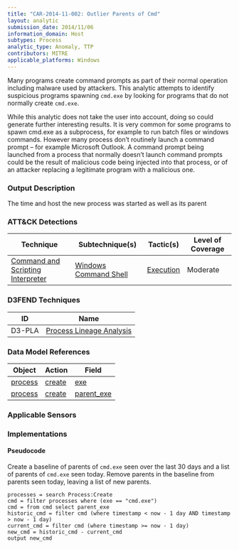 ```yaml
---
title: "CAR-2014-11-002: Outlier Parents of Cmd"
layout: analytic
submission_date: 2014/11/06
information_domain: Host
subtypes: Process
analytic_type: Anomaly, TTP
contributors: MITRE
applicable_platforms: Windows
---
```


Many programs create command prompts as part of their normal operation including malware used by attackers. This analytic attempts to identify suspicious programs spawning `cmd.exe` by looking for programs that do not normally create `cmd.exe`.

While this analytic does not take the user into account, doing so could generate further interesting results. 
It is very common for some programs to spawn cmd.exe as a subprocess, for example to run batch files or windows commands. However many process don’t routinely launch a command prompt – for example Microsoft Outlook. A command prompt being launched from a process that normally doesn’t launch command prompts could be the result of malicious code being injected into that process, or of an attacker replacing a legitimate program with a malicious one.


### Output Description

The time and host the new process was started as well as its parent


### ATT&CK Detections

|Technique|Subtechnique(s)|Tactic(s)|Level of Coverage|
|---|---|---|---|
|[Command and Scripting Interpreter](https://attack.mitre.org/techniques/T1059/)|[Windows Command Shell](https://attack.mitre.org/techniques/T1059/003/)|[Execution](https://attack.mitre.org/tactics/TA0002/)|Moderate|


### D3FEND Techniques

|ID|Name|
|---|---| 
|D3-PLA | [Process Lineage Analysis](https://d3fend.mitre.org/technique/d3f:ProcessLineageAnalysis)| 



### Data Model References

|Object|Action|Field|
|---|---|---|
|[process](/data_model/process) | [create](/data_model/process#create) | [exe](/data_model/process#exe) |
|[process](/data_model/process) | [create](/data_model/process#create) | [parent_exe](/data_model/process#parent_exe) |



### Applicable Sensors


### Implementations

#### Pseudocode

Create a baseline of parents of `cmd.exe` seen over the last 30 days and a list of parents of `cmd.exe` seen today. Remove parents in the baseline from parents seen today, leaving a list of new parents.


```
processes = search Process:Create
cmd = filter processes where (exe == "cmd.exe")
cmd = from cmd select parent_exe
historic_cmd = filter cmd (where timestamp < now - 1 day AND timestamp > now - 1 day)
current_cmd = filter cmd (where timestamp >= now - 1 day)
new_cmd = historic_cmd - current_cmd
output new_cmd
```





